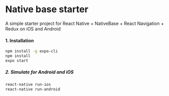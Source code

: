 # Native base starter

A simple starter project for React Native + NativeBase + React Navigation + Redux on iOS and Android

#### 1. Installation
```bash
npm install -g expo-cli
npm install
expo start
```

##### 2. Simulate for Android and iOS
```bash
react-native run-ios
react-native run-android
```
